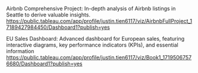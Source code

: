 Airbnb Comprehensive Project: In-depth analysis of Airbnb listings in Seattle to derive valuable insights. https://public.tableau.com/app/profile/justin.tien6117/viz/AirbnbFullProject_17189427984450/Dashboard1?publish=yes


EU Sales Dashboard: Advanced dashboard for European sales, featuring interactive diagrams, key performance indicators (KPIs), and essential information https://public.tableau.com/app/profile/justin.tien6117/viz/Book1_17195067576680/Dashboard1?publish=yes
